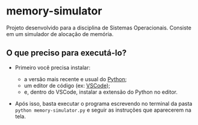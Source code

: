 # memory-simulator
Projeto desenvolvido para a disciplina de Sistemas Operacionais. Consiste em um simulador de alocação de memória.

## O que preciso para executá-lo?

  * Primeiro você precisa instalar:
    * a versão mais recente e usual do [Python](https://www.python.org/downloads/);
    * um editor de código (ex: [VSCode](https://code.visualstudio.com/));
    * e, dentro do VSCode, instalar a extensão do Python no editor.
  
  * Após isso, basta executar o programa escrevendo no terminal da pasta `python memory-simulator.py` e seguir as instruções que aparecerem na tela.
